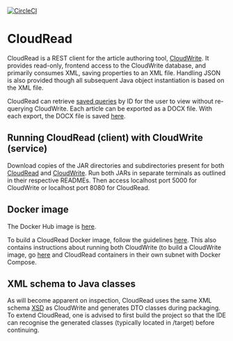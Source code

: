 [![CircleCI](https://circleci.com/gh/jfspps/CloudRead.svg?style=svg)](https://circleci.com/gh/jfspps/CloudRead)


# CloudRead

CloudRead is a REST client for the article authoring tool, [CloudWrite](https://github.com/jfspps/CloudWrite). It provides read-only, frontend access to the CloudWrite database, and primarily consumes XML, saving properties to an XML file. Handling JSON is also provided though all subsequent Java object instantiation is based on the XML file.

CloudRead can retrieve [saved queries](./xmlFeeds) by ID for the user to view without re-querying CloudWrite. Each article can be exported as a DOCX file. With each export, the DOCX file is saved [here](./DOCX).

## Running CloudRead (client) with CloudWrite (service)

Download copies of the JAR directories and subdirectories present for both [CloudRead](https://github.com/jfspps/CloudRead/tree/main/JAR) and [CloudWrite](https://github.com/jfspps/CloudWrite/tree/main/JAR). Run both JARs in separate terminals as outlined in their respective READMEs. Then access localhost port 5000 for CloudWrite or localhost port 8080 for CloudRead.

## Docker image

The Docker Hub image is [here](https://hub.docker.com/repository/docker/jfspps/cloud-read-docker).

To build a CloudRead Docker image, follow the guidelines [here](https://github.com/jfspps/CloudRead/tree/main/docker/README.md). This also contains instructions about running both CloudWrite (to build a CloudWrite image, go [here](https://github.com/jfspps/CloudWrite/tree/main/docker/README.md) and CloudRead containers in their own subnet with Docker Compose.

## XML schema to Java classes

As will become apparent on inspection, CloudRead uses the same XML schema [XSD](https://github.com/jfspps/CloudRead/tree/main/src/main/resources/xsd) as CloudWrite and generates DTO classes during packaging. To extend CloudRead, one is advised to first build the project so that the IDE can recognise the generated classes (typically located in /target) before continuing.
